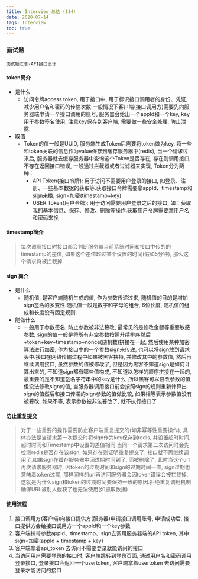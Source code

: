 ```yaml
---
title: Interview_总结 (114)
date: 2020-07-14
tags: Interview
toc: true
---
```


### 面试题
    面试题汇总-API接口设计

<!-- more -->

#### token简介
- 是什么
    * 访问令牌access token, 用于接口中, 用于标识接口调用者的身份、凭证, 减少用户名和密码的传输次数.一般情况下客户端(接口调用方)需要先向服务器端申请一个接口调用的账号, 服务器会给出一个appId和一个key, key用于参数签名使用, 注意key保存到客户端, 需要做一些安全处理, 防止泄露.
- 取值
    * Token的值一般是UUID, 服务端生成Token后需要将token做为key, 将一些和token关联的信息作为value保存到缓存服务器中(redis), 当一个请求过来后, 服务器就去缓存服务器中查询这个Token是否存在, 存在则调用接口, 不存在返回接口错误, 一般通过拦截器或者过滤器来实现, Token分为两种：
        * API Token(接口令牌): 用于访问不需要用户登录的接口, 如登录、注册、一些基本数据的获取等.获取接口令牌需要拿appId、timestamp和sign来换, sign=加密(timestamp+key)
        * USER Token(用户令牌): 用于访问需要用户登录之后的接口, 如：获取我的基本信息、保存、修改、删除等操作.获取用户令牌需要拿用户名和密码来换

#### timestamp简介
> 每次调用接口时接口都会判断服务器当前系统时间和接口中传的的timestamp的差值, 如果这个差值超过某个设置的时间(假如5分钟), 那么这个请求将被拦截掉

#### sign 简介
- 是什么
    * 随机值, 是客户端随机生成的值, 作为参数传递过来, 随机值的目的是增加sign签名的多变性.随机值一般是数字和字母的组合, 6位长度, 随机值的组成和长度没有固定规则.
- 能做什么
    * 一般用于参数签名, 防止参数被非法篡改, 最常见的是修改金额等重要敏感参数,  sign的值一般是将所有非空参数按照升续排序然后+token+key+timestamp+nonce(随机数)拼接在一起, 然后使用某种加密算法进行加密, 作为接口中的一个参数sign来传递, 也可以将sign放到请求头中.接口在网络传输过程中如果被黑客挟持, 并修改其中的参数值, 然后再继续调用接口, 虽然参数的值被修改了, 但是因为黑客不知道sign是如何计算出来的, 不知道sign都有哪些值构成, 不知道以怎样的顺序拼接在一起的, 最重要的是不知道签名字符串中的key是什么, 所以黑客可以篡改参数的值, 但没法修改sign的值, 当服务器调用接口前会按照sign的规则重新计算出sign的值然后和接口传递的sign参数的值做比较, 如果相等表示参数值没有被篡改, 如果不等, 表示参数被非法篡改了, 就不执行接口了

#### 防止重复提交
> 对于一些重要的操作需要防止客户端重复提交的(如非幂等性重要操作), 具体办法是当请求第一次提交时将sign作为key保存到redis, 并设置超时时间, 超时时间和Timestamp中设置的差值相同.当同一个请求第二次访问时会先检测redis是否存在该sign, 如果存在则证明重复提交了, 接口就不再继续调用了.如果sign在缓存服务器中因过期时间到了, 而被删除了, 此时当这个url再次请求服务器时, 因token的过期时间和sign的过期时间一直, sign过期也意味着token过期, 那样同样的url再访问服务器会因token错误会被拦截掉, 这就是为什么sign和token的过期时间要保持一致的原因.拒绝重复调用机制确保URL被别人截获了也无法使用(如抓取数据)

#### 使用流程
1. 接口调用方(客户端)向接口提供方(服务器)申请接口调用账号, 申请成功后, 接口提供方会给接口调用方一个appId和一个key参数
2. 客户端携带参数appId、timestamp、sign去调用服务器端的API token, 其中sign=加密(appId + timestamp + key)
3. 客户端拿着api_token 去访问不需要登录就能访问的接口
4. 当访问用户需要登录的接口时, 客户端跳转到登录页面, 通过用户名和密码调用登录接口, 登录接口会返回一个usertoken, 客户端拿着usertoken 去访问需要登录才能访问的接口

